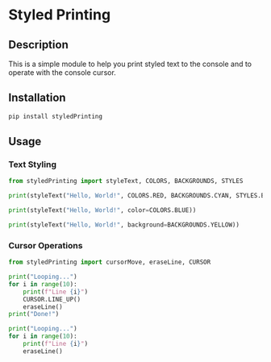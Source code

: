 # Styled Printing

## Description
This is a simple module to help you print styled text to the console and to operate with the console cursor.

## Installation
```bash
pip install styledPrinting
```

## Usage

### Text Styling

```python
from styledPrinting import styleText, COLORS, BACKGROUNDS, STYLES

print(styleText("Hello, World!", COLORS.RED, BACKGROUNDS.CYAN, STYLES.BOLD))

print(styleText("Hello, World!", color=COLORS.BLUE))

print(styleText("Hello, World!", background=BACKGROUNDS.YELLOW))
```

### Cursor Operations

```python
from styledPrinting import cursorMove, eraseLine, CURSOR

print("Looping...")
for i in range(10):
	print(f"Line {i}")
	CURSOR.LINE_UP()
	eraseLine()
print("Done!")

print("Looping...")
for i in range(10):
	print(f"Line {i}")
	eraseLine()
```